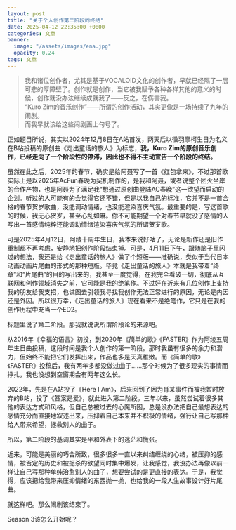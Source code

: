 ```yaml
---
layout: post
title: "关于个人创作第二阶段的终结"
date: 2025-04-12 22:35:00 +0800
categories: 文章
banner: 
  image: "/assets/images/ena.jpg"
  opacity: 0.24
tags: 文章
---
```


> 我和诸位创作者，尤其是基于VOCALOID文化的创作者，早就已经隔了一层可悲的厚障壁了。创作就是创作，当它被我赋予各种各样其他的意义的时候，创作就没办法继续成就我了——反之，在伤害我。<br/>“Kuro Zim的音乐创作”——所谓的创作活动，其实更像是一场持续了九年的闹剧。<br/>而我早就该给这些闹剧画上句号了。

正如题目所说，其实以2024年12月8日在A站首发，两天后以徵羽摩柯生日为名义在B站投稿的原创曲《走出童话的旅人》为标志，**我，Kuro Zim的原创音乐创作，已经走向了一个阶段性的停滞，因此也不得不主动宣告一个阶段的终结。**

虽然在此之后，2025年的春节，确实是给阿聂写了一首《红包拿来》，不过那首歌实际上是以2025年AcFun春晚为契机制作的，是我和阿聂，或者说整个团火坐岸的合作产物，也是阿聂为了满足我“想通过原创曲登陆AC春晚”这一欲望而启动的企划。听过的人可能有的会觉得它还不错，但是以我自己的标准，它并不是一首合格的春节贺岁歌曲，没能调动情绪，也没能渲染喜庆气氛。最重要的是，写这首歌的时候，我无心贺岁，甚至心乱如麻。你不可能期望一个对春节早就没了感情的人写出一首感情纯粹还能调动情绪渲染喜庆气氛的所谓贺岁歌。

可是2025年4月12日，阿绫十周年生日，我本来说好咕了，无论是新作还是旧作重制都不再考虑，安静地把创作阶段结束掉。可是，4月11日下午，跟随脑子里闪过的想法，我还是给《走出童话的旅人》做了个短版——准确说，类似于当代日本动画动画片尾曲的形式的那种短版。毕竟《走出童话的旅人》本就是我带着“终章”和“片尾曲”的目的写出来的，我甚至一度觉得，在我完全看破一切，彻底从互联网和创作领域消失之前，它可能是我的绝笔作。不过好在近来有几位创作上支持我的朋友给我支招，也试图去引领我寻找我创作无法正常进行的原因，无论是内因还是外因。所以很万幸，《走出童话的旅人》现在看来不是绝笔作，它只是在我的创作历程中充当一个ED2。

标题里说了第二阶段。那我就说说所谓阶段论的来源吧。

从2016年《幸福的语言》初投，到2020年《简单的歌》《FASTER》作为阿绫五周年生日曲投稿，这段时间是我个人创作的第一阶段。那时我虽有很多的余力和潜力，但始终不能把它们发挥出来，作品也多是天真稚嫩。而《简单的歌》《FASTER》投稿后，我有两年多都没做过曲子……那个时候为了很多现实的事情而挣扎，我也没想到空窗期会有两年这么长。

2022年，先是在A站投了《Here I Am》，后来回到了因为肖某事件而被我暂时放弃的B站，投了《答案是爱》，就此进入第二阶段。三年以来，虽然尝试着很多其他的表达方式和风格，但自己总被过去的心魔所困，总是没办法把自己最想表达的感情充分而直接地叙述出来，压抑着自己本来并不积极的情绪，强行让自己写那种给人带来希望，拯救别人的曲子。

所以，第二阶段的基调其实是平和外表下的迷茫和慌张。

近来，可能是美丽的巧合所致，很多很多一直以来纠结缠绕的心绪，被压抑的感情，被否定的历史和被扼杀的欲望同时集中爆发，让我感觉，我没办法再像以前一样让自己写那种单纯治愈别人的曲子，想要尝试的是更直接的表达。于是，我觉得，应该把给我带来压抑情绪的东西抛一抛，也给我的一段人生故事设计好片尾曲。

就这样吧。那么闹剧该结束了。

Season 3该怎么开始呢？